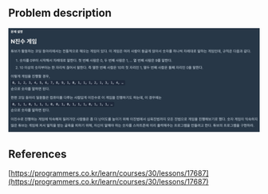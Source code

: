 ## Problem description
![Problem description](./Problem-17687.png)

## References
[https://programmers.co.kr/learn/courses/30/lessons/17687](https://programmers.co.kr/learn/courses/30/lessons/17687)
